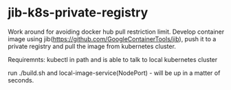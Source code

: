 # jib-k8s-private-registry
Work around for avoiding docker hub pull restriction limit. Develop container image using jib(https://github.com/GoogleContainerTools/jib), push it to a private registry and pull the image from kubernetes cluster.

Requiremnts: kubectl in path and is able to talk to local kubernetes cluster

run ./build.sh and local-image-service(NodePort) - will be up in a matter of seconds.


